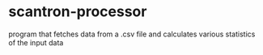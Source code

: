 # scantron-processor
program that fetches data from a .csv file and calculates various statistics of the input data
